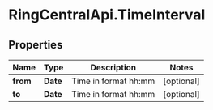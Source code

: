 # RingCentralApi.TimeInterval

## Properties
Name | Type | Description | Notes
------------ | ------------- | ------------- | -------------
**from** | **Date** | Time in format hh:mm | [optional] 
**to** | **Date** | Time in format hh:mm | [optional] 



